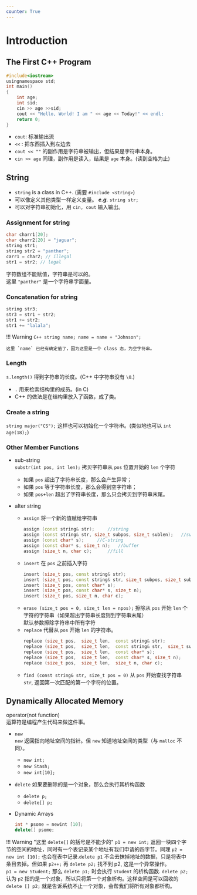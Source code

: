 ```yaml
---
counter: True  
---
```


# Introduction

## The First C++ Program

``` C++
#include<iostream>
usingnamespace std;
int main()
{  
    int age;
    int sid;
    cin >> age >>sid;
    cout << "Hello, World! I am " << age << Today!" << endl;  
    return 0;
}
```

* `cout`: 标准输出流  
* `<<` : 把东西插入到左边去  
* `cout << ""` 的副作用是字符串被输出，但结果是字符串本身。   
* `cin >> age` 同理，副作用是读入，结果是 `age` 本身。(读到空格为止)

## String

* `string` is a class in C++. (需要 `#include <string>`)  
* 可以像定义其他类型一样定义变量。 ***e.g.*** `string str;`
* 可以对字符串初始化，用 `cin, cout` 输入输出。


### Assignment for string

``` C++
char charr1[20];
char charr2[20] = "jaguar"; 
string str1;
string str2 = "panther"; 
carr1 = char2; // illegal 
str1 = str2; // legal
```

字符数组不能赋值，字符串是可以的。   
这里 `"panther"` 是一个字符串字面量。

### Concatenation for string

``` C++
string str3;
str3 = str1 + str2;
str1 += str2;
str1 += "lalala";
```

!!! Warning
    ``` C++
    string name;
    name = name + "Johnson";
    ```

    这里 `name` 已经有确定值了，因为这里是一个 class 态，为空字符串。

### Length

`s.length()` 得到字符串的长度。(C++ 中字符串没有 `\0`.)

* `.` 用来检索结构里的成员。(in C)
* C++ 的做法是在结构里放入了函数，成了类。

### Create a string

`string major("CS");` 这样也可以初始化一个字符串。(类似地也可以 `int age(18);`)

### Other Member Functions

* sub-string  
`substr(int pos, int len);` 拷贝字符串从 `pos` 位置开始的 `len` 个字符
    * 如果 `pos` 超出了字符串长度，那么会产生异常；
    * 如果 `pos` 等于字符串长度，那么会得到空字符串；
    * 如果 `pos+len` 超出了字符串长度，那么只会拷贝到字符串末尾。
* alter string  

    * `assign` 将一个新的值赋给字符串   
        ``` C++
        assign (const string& str);     //string
        assign (const string& str, size_t subpos, size_t sublen);   //substring
        assign (const char* s);     //C-string
        assign (const char* s, size_t n);   //buffer
        assign (size_t n, char c);      //fill
        ```
    * `insert` 在 `pos` 之前插入字符  
        ``` C++
        insert (size_t pos, const string& str);
        insert (size_t pos, const string& str, size_t subpos, size_t sublen);
        insert (size_t pos, const char* s);
        insert (size_t pos, const char* s, size_t n);
        insert (size_t pos, size_t n, char c);   
        ```
    * `erase (size_t pos = 0, size_t len = npos);` 擦除从 `pos` 开始 `len` 个字符的字符串（如果超出字符串长度则到字符串末尾）  
    默认参数擦除字符串中所有字符
    * `replace` 代替从 `pos` 开始 `len` 的字符串。
        ``` C++
        replace (size_t pos,  size_t len,  const string& str);
        replace (size_t pos,  size_t len,  const string& str,  size_t subpos, size_t sublen);
        replace (size_t pos,  size_t len,  const char* s);
        replace (size_t pos,  size_t len,  const char* s, size_t n);
        replace (size_t pos,  size_t len,  size_t n, char c);
        ```
    * `find (const string& str, size_t pos = 0)` 从 `pos` 开始查找字符串 `str`, 返回第一次匹配的第一个字符的位置。


## Dynamically Allocated Memory

operator(not function)  
运算符是编程产生代码来做这件事。

* `new`   
`new` 返回指向地址空间的指针。但 `new` 知道地址空间的类型（与 `malloc` 不同）。

    * `new int;`
    * `new Stash;`
    * `new int[10];`
* `delete`
如果要删除的是一个对象，那么会执行其析构函数  

    * `delete p;`
    * `delete[] p;`

* Dynamic Arrays    

    ``` C++
    int * psome = newint [10];
    delete[] psome;
    ```

!!! Warning "这里 `delete[]` 的括号是不能少的"
    `p1 = new int;` 返回一块四个字节的空间的地址，同时有一个表记录某个地址有我们申请的四字节。同理 `p2 = new int [10];` 也会在表中记录.`delete p1` 不会去抹掉地址的数据，只是将表中条目去掉。但如果 `p2++;` 再 `delete p2;` 找不到 p2, 这是一个异常操作。  
    `p1 = new Student;` 那么 `delete p1;` 时会执行 `Student` 的析构函数. `delete p2;` 认为 `p2` 指的是一个对象，所以只将第一个对象析构。这样空间是可以回收的 `delete [] p2;` 就是告诉系统不止一个对象，会帮我们将所有对象都析构。